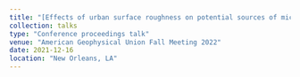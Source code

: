 ```yaml
---
title: "[Effects of urban surface roughness on potential sources of microplastics in the atmospheric surface layer](https://ui.adsabs.harvard.edu/abs/2021AGUFM.A45N2033C/abstract)"
collection: talks
type: "Conference proceedings talk"
venue: "American Geophysical Union Fall Meeting 2022"
date: 2021-12-16
location: "New Orleans, LA"
---
```


